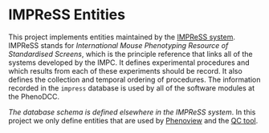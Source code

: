 # IMPReSS Entities

This project implements entities maintained by the
[IMPReSS system](http://www.mousephenotype.org/impress). IMPReSS
stands for _International Mouse Phenotyping Resource of Standardised Screens_,
which is the principle reference that links all of the systems developed by the
IMPC. It defines experimental procedures and which results from each of these
experiments should be record. It also defines the collection and temporal
ordering of procedures. The information recorded in the `impress`
database is used by all of the software modules at the PhenoDCC.

_The database schema is defined elsewhere in the IMPReSS system_. In this
project we only define entities that are used by
[Phenoview](https://www.mousephenotype.org/phenoview) and the
[QC tool](https://www.mousephenotype.org/qc).

